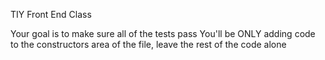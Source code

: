 TIY Front End Class


Your goal is to make sure all of the tests pass
You'll be ONLY adding code to the constructors area of the file, leave the rest of the code alone
